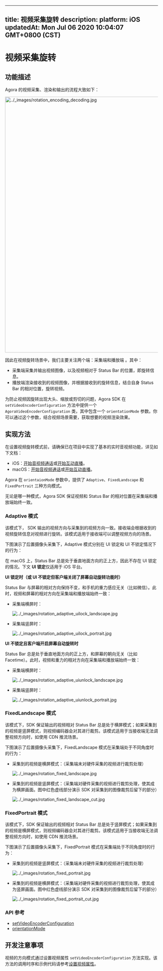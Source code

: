 
---
title: 视频采集旋转
description: 
platform: iOS
updatedAt: Mon Jul 06 2020 10:04:07 GMT+0800 (CST)
---
# 视频采集旋转
## 功能描述

Agora 的视频采集、渲染和输出的流程大致如下：

<img alt="../_images/rotation_encoding_decoding.jpg" src="https://web-cdn.agora.io/docs-files/cn/rotation_encoding_decoding.jpg" style="width: 840px; "/>

因此在视频旋转场景中，我们主要关注两个端：采集端和播放端 。其中：
- 采集端采集并输出视频图像，以及视频相对于 Status Bar 的位置，即旋转信息。
- 播放端渲染接收到的视频图像，并根据接收到的旋转信息，结合自身 Status Bar 的相对位置，旋转视频。

为防止视频因旋转出现大头、缩放或剪切的问题，Agora SDK 在 `setVideoEncoderConfiguration` 方法中提供一个 `AgoraVideoEncoderConfiguration` 类，其中包含一个 `orientationMode` 参数。你可以通过这个参数，结合视频场景需要，获取想要的视频渲染效果。

## 实现方法

在设置视频旋转模式前，请确保已在项目中实现了基本的实时音视频功能，详见如下文档：
- iOS：[开始音视频通话](../../cn/Interactive%20Broadcast/start_call_ios.md)或[开始互动直播](../../cn/Interactive%20Broadcast/start_live_ios.md)。
- macOS：[开始音视频通话](../../cn/Interactive%20Broadcast/start_call_mac.md)或[开始互动直播](../../cn/Interactive%20Broadcast/start_call_mac.md)。

Agora 在 `orientaionMode` 参数中，提供了 `Adaptive`、`FixedLandscape` 和 `FixedPortrait` 三种方向模式。

<div class="alert note">无论是哪一种模式，Agora SDK 保证视频和 Status Bar 的相对位置在采集端和播放端始终一致。</div>

### Adaptive 模式

该模式下， SDK 输出的视频方向与采集到的视频方向一致。接收端会根据收到的视频旋转信息对视频进行旋转。该模式适用于接收端可以调整视频方向的场景。

下图演示了后置摄像头采集下，Adaptive 模式分别在 UI 锁定和 UI 不锁定情况下的行为：

<div class="alert note">在 macOS 上，Status Bar 总是处于垂直地面方向的正上方，因此不存在 UI 锁定的情况。下文 <b>UI 锁定</b>仅适用于 iOS 平台。</div>

**UI 锁定时（或 UI 不锁定但客户端关闭了屏幕自动旋转功能时）**

Status Bar 与屏幕的相对方向保持不变，和手机的重力感应无关（比如微信）。此时，视频和屏幕的相对方向在采集端和播放端始终一致：

- 采集端横屏时：

    <img alt="../_images/rotation_adaptive_uilock_landscape.jpg" src="https://web-cdn.agora.io/docs-files/cn/rotation_adaptive_uilock_landscape.jpg" />

- 采集端竖屏时：

    <img alt="../_images/rotation_adaptive_uilock_portrait.jpg" src="https://web-cdn.agora.io/docs-files/cn/rotation_adaptive_uilock_portrait.jpg" />

**UI 不锁定且客户端开启屏幕自动旋转时**

Status Bar 总是处于垂直地面方向的正上方，和屏幕的朝向无关（比如 Facetime）。此时，视频和重力的相对方向在采集端和播放端始终一致：

- 采集端横屏时：

    <img alt="../_images/rotation_adaptive_uiunlock_landscape.jpg" src="https://web-cdn.agora.io/docs-files/cn/rotation_adaptive_uiunlock_landscape.jpg" />

- 采集端竖屏时：

    <img alt="../_images/rotation_adaptive_uiunlock_portrait.jpg" src="https://web-cdn.agora.io/docs-files/cn/rotation_adaptive_uiunlock_portrait.jpg" />

### FixedLandscape 模式

该模式下，SDK 保证输出的视频相对 Status Bar 总是处于横屏模式；如果采集到的视频是竖屏模式，则视频编码器会对其进行裁剪。该模式适用于当接收端无法调整视频方向时，如使用 CDN 推流场景。

下图演示了后置摄像头采集下，FixedLandscape 模式在采集端处于不同角度时的行为：

-  采集到的视频是横屏模式：（采集端未对硬件采集的视频进行裁剪处理）

    <img alt="../_images/rotation_fixed_landscape.jpg" src="https://web-cdn.agora.io/docs-files/cn/rotation_fixed_landscape.jpg" />


-   采集到的视频是竖屏模式：（采集端对硬件采集的视频进行裁剪处理，使其成为横屏画面。图中红色虚线部分演示 SDK 对采集到的图像裁剪后留下的部分）

    <img alt="../_images/rotation_fixed_landscape_cut.jpg" src="https://web-cdn.agora.io/docs-files/cn/rotation_fixed_landscape_cut.jpg" />

### FixedPortrait 模式

该模式下，SDK 保证输出的视频相对 Status Bar 总是处于竖屏模式；如果采集到的视频是横屏模式，则视频编码器会对其进行裁剪。该模式适用于当接收端无法调整视频方向时，如使用 CDN 推流场景。

下图演示了后置摄像头采集下，FixedPortrait 模式在采集端处于不同角度时的行为：

-   采集到的视频是竖屏模式：（采集端未对硬件采集的视频进行裁剪处理）

    <img alt="../_images/rotation_fixed_portrait.jpg" src="https://web-cdn.agora.io/docs-files/cn/rotation_fixed_portrait.jpg" />


-   采集到的视频是横屏模式：（采集端对硬件采集的视频进行裁剪处理，使其成为竖屏画面。图中红色虚线部分演示 SDK 对采集到的图像裁剪后留下的部分）

    <img alt="../_images/rotation_fixed_portrait_cut.jpg" src="https://web-cdn.agora.io/docs-files/cn/rotation_fixed_portrait_cut.jpg" />
		
### API 参考

- [setVideoEncoderConfiguration](https://docs.agora.io/cn/Interactive%20Broadcast/API%20Reference/oc/Classes/AgoraRtcEngineKit.html#//api/name/setVideoEncoderConfiguration:)
- [orientationMode](https://docs.agora.io/cn/Interactive%20Broadcast/API%20Reference/oc/Classes/AgoraVideoEncoderConfiguration.html#//api/name/orientationMode)
		
## 开发注意事项

视频的方向模式通过设置视频属性 `setVideoEncoderConfiguration` 方法实现。该方法的调用时序和示例代码请参考[设置视频属性](../../cn/Interactive%20Broadcast/video_profile_apple.md)。
